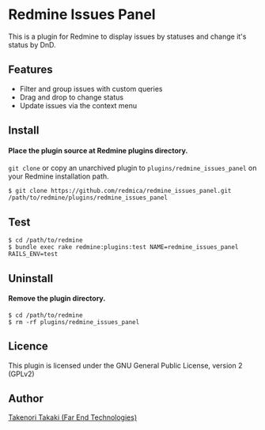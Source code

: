 # Redmine Issues Panel

This is a plugin for Redmine to display issues by statuses and change it's status by DnD.

## Features

* Filter and group issues with custom queries
* Drag and drop to change status
* Update issues via the context menu

## Install

#### Place the plugin source at Redmine plugins directory.

`git clone` or copy an unarchived plugin to
`plugins/redmine_issues_panel` on your Redmine installation path.

```
$ git clone https://github.com/redmica/redmine_issues_panel.git /path/to/redmine/plugins/redmine_issues_panel
```

## Test

```
$ cd /path/to/redmine
$ bundle exec rake redmine:plugins:test NAME=redmine_issues_panel RAILS_ENV=test
```

## Uninstall

#### Remove the plugin directory.

```
$ cd /path/to/redmine
$ rm -rf plugins/redmine_issues_panel
```

## Licence

This plugin is licensed under the GNU General Public License, version 2 (GPLv2)

## Author

[Takenori Takaki (Far End Technologies)](https://www.farend.co.jp)
